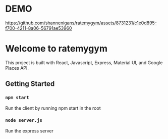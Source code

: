 # DEMO
https://github.com/shannenigans/ratemygym/assets/8731231/c1e0d895-f700-4211-8a06-56791ae53960

# Welcome to ratemygym
This project is built with React, Javascript, Express, Material UI, and Google Places API.

## Getting Started
### `npm start`
Run the client by running npm start in the root

### `node server.js`
Run the express server
